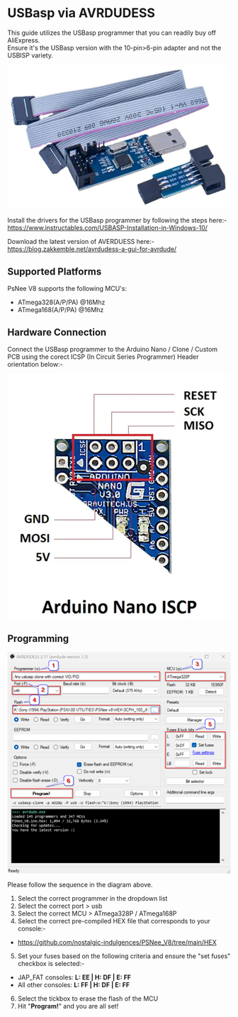 # USBasp via AVRDUDESS

This guide utilizes the USBasp programmer that you can readily buy off AliExpress.  
Ensure it's the USBasp version with the 10-pin>6-pin adapter and not the USBISP variety.  

![ARDUINO NANO CLONE](images/USBasp.png)  

Install the drivers for the USBasp programmer by following the steps here:-  
https://www.instructables.com/USBASP-Installation-in-Windows-10/

Download the latest version of AVERDUESS here:-  
https://blog.zakkemble.net/avrdudess-a-gui-for-avrdude/  

## Supported Platforms
PsNee V8 supports the following MCU's:  
- ATmega328(A/P/PA) @16Mhz  
- ATmega168(A/P/PA) @16Mhz

## Hardware Connection  
Connect the USBasp programmer to the Arduino Nano / Clone / Custom PCB using the corect ICSP (In Circuit Series Programmer) Header orientation below:-  

![ICSP](images/ICSP.png)

## Programming

![AVRDUDESS](images/AVRDUDESS.png)

Please follow the sequence in the diagram above.
1. Select the correct programmer in the dropdown list
2. Select the correct port > usb
3. Select the correct MCU > ATmega328P / ATmega168P
4. Select the correct pre-compiled HEX file that corresponds to your console:-
- https://github.com/nostalgic-indulgences/PSNee_V8/tree/main/HEX
5. Set your fuses based on the following criteria and ensure the "set fuses" checkbox is selected:- 
- JAP_FAT consoles: **L: EE | H: DF | E: FF**  
- All other consoles: **L: FF | H: DF | E: FF**
6. Select the tickbox to erase the flash of the MCU
7. Hit "**Program!**" and you are all set!
